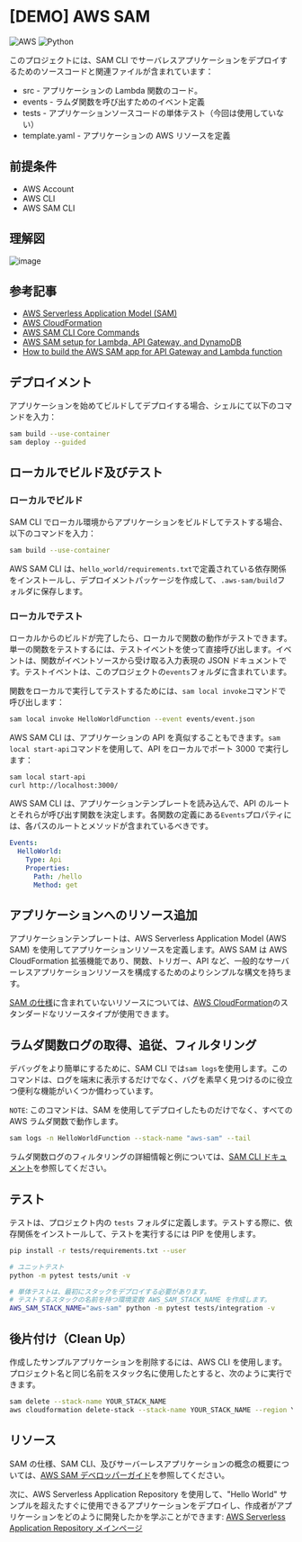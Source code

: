 # [DEMO] AWS SAM

![AWS](https://img.shields.io/badge/AWS-%23FF9900.svg?style=for-the-badge&logo=amazon-aws&logoColor=white)
![Python](https://img.shields.io/badge/python-3670A0?style=for-the-badge&logo=python&logoColor=ffdd54)

このプロジェクトには、SAM CLI でサーバレスアプリケーションをデプロイするためのソースコードと関連ファイルが含まれています：

- src - アプリケーションの Lambda 関数のコード。
- events - ラムダ関数を呼び出すためのイベント定義
- tests - アプリケーションソースコードの単体テスト（今回は使用していない）
- template.yaml - アプリケーションの AWS リソースを定義

## 前提条件

- AWS Account
- AWS CLI
- AWS SAM CLI

## 理解図

![image](理解図.png)

## 参考記事

- [AWS Serverless Application Model (SAM)](https://aws.amazon.com/jp/serverless/sam/)
- [AWS CloudFormation](https://docs.aws.amazon.com/AWSCloudFormation/latest/UserGuide/Welcome.html)
- [AWS SAM CLI Core Commands](https://docs.aws.amazon.com/serverless-application-model/latest/developerguide/using-sam-cli-corecommands.html)
- [AWS SAM setup for Lambda, API Gateway, and DynamoDB](https://medium.com/@dwight.lindquist/aws-sam-setup-for-lambda-api-gateway-and-dynamodb-542c46f1ff76)
- [How to build the AWS SAM app for API Gateway and Lambda function](https://medium.com/@vjraghavanv/how-to-build-the-aws-sam-app-for-api-gateway-and-lambda-function-25e434ece3b1)

## デプロイメント

アプリケーションを始めてビルドしてデプロイする場合、シェルにて以下のコマンドを入力：

```bash
sam build --use-container
sam deploy --guided
```

## ローカルでビルド及びテスト

### ローカルでビルド

SAM CLI でローカル環境からアプリケーションをビルドしてテストする場合、以下のコマンドを入力：

```bash
sam build --use-container
```

AWS SAM CLI は、`hello_world/requirements.txt`で定義されている依存関係をインストールし、デプロイメントパッケージを作成して、`.aws-sam/build`フォルダに保存します。

### ローカルでテスト

ローカルからのビルドが完了したら、ローカルで関数の動作がテストできます。単一の関数をテストするには、テストイベントを使って直接呼び出します。イベントは、関数がイベントソースから受け取る入力表現の JSON ドキュメントです。テストイベントは、このプロジェクトの`events`フォルダに含まれています。

関数をローカルで実行してテストするためには、`sam local invoke`コマンドで呼び出します：

```bash
sam local invoke HelloWorldFunction --event events/event.json
```

AWS SAM CLI は、アプリケーションの API を真似することもできます。`sam local start-api`コマンドを使用して、API をローカルでポート 3000 で実行します：

```bash
sam local start-api
curl http://localhost:3000/
```

AWS SAM CLI は、アプリケーションテンプレートを読み込んで、API のルートとそれらが呼び出す関数を決定します。各関数の定義にある`Events`プロパティには、各パスのルートとメソッドが含まれているべきです。

```yaml
Events:
  HelloWorld:
    Type: Api
    Properties:
      Path: /hello
      Method: get
```

## アプリケーションへのリソース追加

アプリケーションテンプレートは、AWS Serverless Application Model (AWS SAM) を使用してアプリケーションリソースを定義します。AWS SAM は AWS CloudFormation 拡張機能であり、関数、トリガー、API など、一般的なサーバーレスアプリケーションリソースを構成するためのよりシンプルな構文を持ちます。

[SAM の仕様](https://github.com/awslabs/serverless-application-model/blob/master/versions/2016-10-31.md)に含まれていないリソースについては、[AWS CloudFormation](https://docs.aws.amazon.com/AWSCloudFormation/latest/UserGuide/aws-template-resource-type-ref.html)のスタンダードなリソースタイプが使用できます。

## ラムダ関数ログの取得、追従、フィルタリング

デバッグをより簡単にするために、SAM CLI では`sam logs`を使用します。このコマンドは、ログを端末に表示するだけでなく、バグを素早く見つけるのに役立つ便利な機能がいくつか備わっています。

`NOTE`: このコマンドは、SAM を使用してデプロイしたものだけでなく、すべての AWS ラムダ関数で動作します。

```bash
sam logs -n HelloWorldFunction --stack-name "aws-sam" --tail
```

ラムダ関数ログのフィルタリングの詳細情報と例については、[SAM CLI ドキュメント](https://docs.aws.amazon.com/serverless-application-model/latest/developerguide/serverless-sam-cli-logging.html)を参照してください。

## テスト

テストは、プロジェクト内の `tests` フォルダに定義します。テストする際に、依存関係をインストールして、テストを実行するには PIP を使用します。

```bash
pip install -r tests/requirements.txt --user

# ユニットテスト
python -m pytest tests/unit -v

# 単体テストは、最初にスタックをデプロイする必要があります。
# テストするスタックの名前を持つ環境変数 AWS_SAM_STACK_NAME を作成します。
AWS_SAM_STACK_NAME="aws-sam" python -m pytest tests/integration -v
```

## 後片付け（Clean Up）

作成したサンプルアプリケーションを削除するには、AWS CLI を使用します。プロジェクト名と同じ名前をスタック名に使用したとすると、次のように実行できます。

```bash
sam delete --stack-name YOUR_STACK_NAME
aws cloudformation delete-stack --stack-name YOUR_STACK_NAME --region YOUR_REGION
```

## リソース

SAM の仕様、SAM CLI、及びサーバーレスアプリケーションの概念の概要については、[AWS SAM デベロッパーガイド](https://docs.aws.amazon.com/serverless-application-model/latest/developerguide/what-is-sam.html)を参照してください。

次に、AWS Serverless Application Repository を使用して、"Hello World" サンプルを超えたすぐに使用できるアプリケーションをデプロイし、作成者がアプリケーションをどのように開発したかを学ぶことができます: [AWS Serverless Application Repository メインページ](https://aws.amazon.com/serverless/serverlessrepo/)
